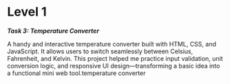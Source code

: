 # Level 1

***Task 3: Temperature Converter***

<p>A handy and interactive temperature converter built with HTML, CSS, and JavaScript. It allows users to switch seamlessly between Celsius, Fahrenheit, and Kelvin. This project helped me practice input validation, unit conversion logic, and responsive UI design—transforming a basic idea into a functional mini web tool.temperature converter</p>
